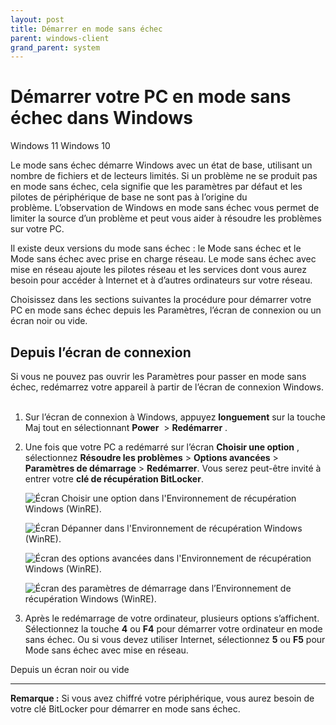 ```yaml
---
layout: post
title: Démarrer en mode sans échec
parent: windows-client
grand_parent: system
---
```


Démarrer votre PC en mode sans échec dans Windows
=================================================

Windows 11 Windows 10 

Le mode sans échec démarre Windows avec un état de base, utilisant un nombre de fichiers et de lecteurs limités. Si un problème ne se produit pas en mode sans échec, cela signifie que les paramètres par défaut et les pilotes de périphérique de base ne sont pas à l’origine du problème. L’observation de Windows en mode sans échec vous permet de limiter la source d’un problème et peut vous aider à résoudre les problèmes sur votre PC.

Il existe deux versions du mode sans échec : le Mode sans échec et le Mode sans échec avec prise en charge réseau. Le mode sans échec avec mise en réseau ajoute les pilotes réseau et les services dont vous aurez besoin pour accéder à Internet et à d’autres ordinateurs sur votre réseau. 

Choisissez dans les sections suivantes la procédure pour démarrer votre PC en mode sans échec depuis les Paramètres, l’écran de connexion ou un écran noir ou vide.

Depuis l’écran de connexion  
-----------------------------

Si vous ne pouvez pas ouvrir les Paramètres pour passer en mode sans échec, redémarrez votre appareil à partir de l’écran de connexion Windows.  

1.  Sur l’écran de connexion à Windows, appuyez **longuement** sur la touche Maj tout en sélectionnant **Power**  \> **Redémarrer** .
    
2.  Une fois que votre PC a redémarré sur l’écran **Choisir une option** , sélectionnez **Résoudre les problèmes** \> **Options avancées** \> **Paramètres de démarrage** \> **Redémarrer**. Vous serez peut-être invité à entrer votre **clé de récupération BitLocker**.
    
    ![Écran Choisir une option dans l'Environnement de récupération Windows (WinRE).](https://support.content.office.net/fr-fr/media/85d63652-68b6-9a70-60e4-c63825eaca59.png)
    
    ![Écran Dépanner dans l'Environnement de récupération Windows (WinRE).](https://support.content.office.net/fr-fr/media/f4fde1b8-7b3d-ac4e-6d6c-5339925fb04c.png)
    
    ![Écran des options avancées dans l'Environnement de récupération Windows (WinRE).](https://support.content.office.net/fr-fr/media/b6f591d9-227c-8ef1-80bc-5139e82b62ac.png)
    
    ![Écran des paramètres de démarrage dans l’Environnement de récupération Windows (WinRE).](https://support.content.office.net/fr-fr/media/91786ae5-8514-50ac-fb43-9d13c005bc22.png)
    
3.  Après le redémarrage de votre ordinateur, plusieurs options s’affichent. Sélectionnez la touche **4** ou **F4** pour démarrer votre ordinateur en mode sans échec. Ou si vous devez utiliser Internet, sélectionnez **5** ou **F5** pour Mode sans échec avec mise en réseau.
    

Depuis un écran noir ou vide


--------------------------------

**Remarque :** Si vous avez chiffré votre périphérique, vous aurez besoin de votre clé BitLocker pour démarrer en mode sans échec.
